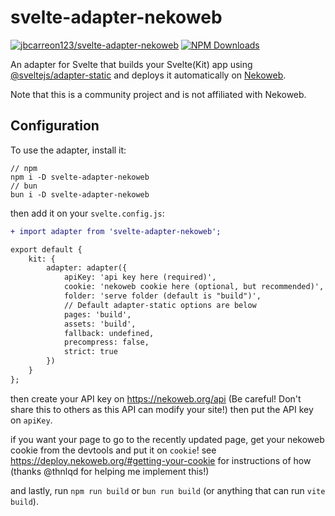 # svelte-adapter-nekoweb
[![jbcarreon123/svelte-adapter-nekoweb](https://img.shields.io/badge/github-svelte--adapter--nekoweb-green?style=for-the-badge&logo=github&logoColor=white)](https://github.com/jbcarreon123/svelte-adapter-nekoweb) [![NPM Downloads](https://img.shields.io/npm/dm/svelte-adapter-nekoweb?style=for-the-badge&logo=npm&color=red)](https://www.npmjs.com/package/svelte-adapter-nekoweb)

An adapter for Svelte that builds your Svelte(Kit) app using [@sveltejs/adapter-static](https://github.com/sveltejs/kit/blob/main/packages/adapter-static/) and deploys it automatically on [Nekoweb](https://nekoweb.org).

Note that this is a community project and is not affiliated with Nekoweb.

## Configuration
To use the adapter, install it:
```
// npm
npm i -D svelte-adapter-nekoweb
// bun
bun i -D svelte-adapter-nekoweb
```
then add it on your `svelte.config.js`:
```diff
+ import adapter from 'svelte-adapter-nekoweb';

export default {
	kit: {
		adapter: adapter({
		    apiKey: 'api key here (required)',
			cookie: 'nekoweb cookie here (optional, but recommended)',
			folder: 'serve folder (default is "build")',
		    // Default adapter-static options are below
		    pages: 'build',
			assets: 'build',
			fallback: undefined,
			precompress: false,
			strict: true
		})
	}
};
```
then create your API key on https://nekoweb.org/api (Be careful! Don't share this to others as this API can modify your site!) then put the API key on `apiKey`.

if you want your page to go to the recently updated page, get your nekoweb cookie from the devtools and put it on `cookie`! see https://deploy.nekoweb.org/#getting-your-cookie for instructions of how (thanks @thnlqd for helping me implement this!)

and lastly, run `npm run build` or `bun run build` (or anything that can run `vite build`).